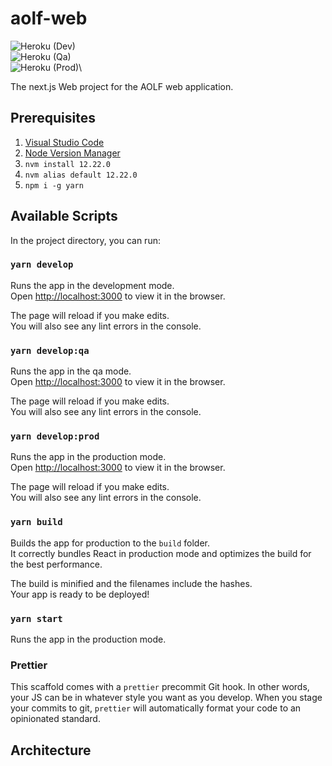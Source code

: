 # aolf-web

![Heroku](https://heroku-badge.herokuapp.com/?app=aolf-web-dev) (Dev)\
![Heroku](https://heroku-badge.herokuapp.com/?app=aolf-web-qa) (Qa)\
![Heroku](https://heroku-badge.herokuapp.com/?app=aolf-web) (Prod)\

The next.js Web project for the AOLF web application.

## Prerequisites

1. [Visual Studio Code](https://code.visualstudio.com/)
1. [Node Version Manager](https://github.com/creationix/nvm#installation)
1. `nvm install 12.22.0`
1. `nvm alias default 12.22.0`
1. `npm i -g yarn`

## Available Scripts

In the project directory, you can run:

### `yarn develop`

Runs the app in the development mode.<br>
Open [http://localhost:3000](http://localhost:3000) to view it in the browser.

The page will reload if you make edits.<br>
You will also see any lint errors in the console.

### `yarn develop:qa`

Runs the app in the qa mode.<br>
Open [http://localhost:3000](http://localhost:3000) to view it in the browser.

The page will reload if you make edits.<br>
You will also see any lint errors in the console.

### `yarn develop:prod`

Runs the app in the production mode.<br>
Open [http://localhost:3000](http://localhost:3000) to view it in the browser.

The page will reload if you make edits.<br>
You will also see any lint errors in the console.

### `yarn build`

Builds the app for production to the `build` folder.<br>
It correctly bundles React in production mode and optimizes the build for the best performance.

The build is minified and the filenames include the hashes.<br>
Your app is ready to be deployed!

### `yarn start`

Runs the app in the production mode.

### Prettier

This scaffold comes with a `prettier` precommit Git hook. In other words, your JS can be in whatever style you want as you develop. When you stage your commits to git, `prettier` will automatically format your code to an opinionated standard.

## Architecture
